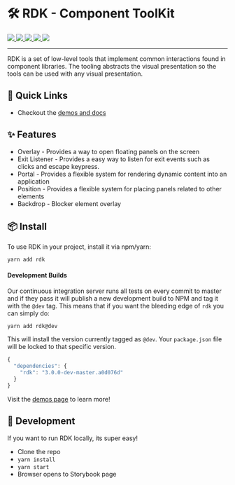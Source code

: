 <p align="center">
  <h1>🛠 RDK - Component ToolKit</h1>
  <a href="https://circleci.com/gh/reaviz/rdk">
    <img src="https://circleci.com/gh/reaviz/rdk.svg?style=svg" />
  </a>
  <a href="https://npm.im/rdk">
    <img src="https://img.shields.io/npm/v/rdk.svg" />
  </a>
  <a href="https://npm.im/rdk">
    <img src="https://badgen.net/npm/dw/rdk" />
  </a>
  <a href="https://github.com/reaviz/rdk/blob/master/LICENSE">
    <img src="https://badgen.now.sh/badge/license/apache2" />
  </a>
  <a href="https://bundlephobia.com/result?p=rdk">
    <img src="https://badgen.net/bundlephobia/minzip/rdk">
  </a>
</p>

---

RDK is a set of low-level tools that implement common interactions found in
component libraries. The tooling abstracts the visual
presentation so the tools can be used with any visual presentation.

## 🚀 Quick Links
- Checkout the [demos and docs](https://reaviz.github.io/rdk/)

## ✨ Features

- Overlay - Provides a way to open floating panels on the screen
- Exit Listener - Provides a easy way to listen for exit events such as clicks and escape keypress.
- Portal - Provides a flexible system for rendering dynamic content into an application
- Position - Provides a flexible system for placing panels related to other elements
- Backdrop - Blocker element overlay

## 📦 Install

To use RDK in your project, install it via npm/yarn:

```
yarn add rdk
```

#### Development Builds
Our continuous integration server runs all tests on every commit to master and
if they pass it will publish a new development build to NPM and tag it with the `@dev` tag.
This means that if you want the bleeding edge of `rdk` you can simply do:

```bash
yarn add rdk@dev
```

This will install the version currently tagged as `@dev`. Your `package.json` file will be
locked to that specific version.

```js
{
  "dependencies": {
    "rdk": "3.0.0-dev-master.a0d076d"
  }
}
```

Visit the [demos page](https://reaviz.github.io/rdk/) to learn more!

## 🔭 Development

If you want to run RDK locally, its super easy!

- Clone the repo
- `yarn install`
- `yarn start`
- Browser opens to Storybook page
